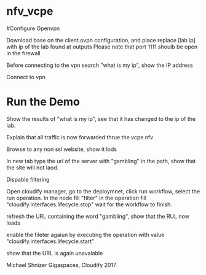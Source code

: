 # nfv_vcpe

#Configure Openvpn

Download base on the client.ovpn configuration, and place replace [lab ip] with ip of the lab found at outputs
Please note that port 1111 shoulb be open in the firewall

Before connecting to the vpn search "what is my ip", show the IP address

Connect to vpn 

# Run the Demo

Show the results of "what is my ip", see that it has changed to the ip of the lab.

Explain that all traffic is now forwarded thrue the vcpe nfv

Browse to any non ssl website, show it lods

In new tab type the url of the server with "gambling" in the path, show that the site will not laod.

Dispable filtering

Open cloudify manager, go to the deploymnet, click run workflow, select the run operation.
In the node fill "filter" in the operation fill "cloudify.interfaces.lifecycle.stop"
wait for the workflow to finish.

refresh the URL containing the word "gambling", show that the RUL now loads

enable the fileter agaiun by executing the operation with value "cloudify.interfaces.lifecycle.start"

show that the URL is again unavalable


Michael Shnizer
Gigaspaces, Cloudify 2017

